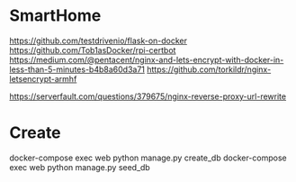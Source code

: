 # SmartHome

https://github.com/testdrivenio/flask-on-docker
https://github.com/Tob1asDocker/rpi-certbot
https://medium.com/@pentacent/nginx-and-lets-encrypt-with-docker-in-less-than-5-minutes-b4b8a60d3a71
https://github.com/torkildr/nginx-letsencrypt-armhf

https://serverfault.com/questions/379675/nginx-reverse-proxy-url-rewrite


# Create

docker-compose exec web python manage.py create_db
docker-compose exec web python manage.py seed_db
